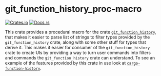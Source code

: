 # git_function_history_proc-macro

[![Crates.io](https://img.shields.io/crates/v/git_function_history_proc-macro.svg)](https://crates.io/crates/git_function_history_proc-macro)
[![Docs.rs](https://docs.rs/git_function_history_proc-macro/badge.svg)](https://docs.rs/git_function_history_proc-macro)

This crate provides a procedural macro for the crate [`git_function_history`](https://crates.io/crates/git_function_history), that makes it easier to parse list of strings to filter types provided by the `git_function_history` crate, along with some other stuff for types that derive it. This makes it easier for consumer of the `git_function_history` crate to create UIs by providing a way to turn user commands into filters and commands the `git_function_history` crate can understand.
To see an example of the features provided by this crate in use look at [`cargo-function-history`](https://github.com/mendelsshop/git_function_history/tree/main/cargo-function-history).
